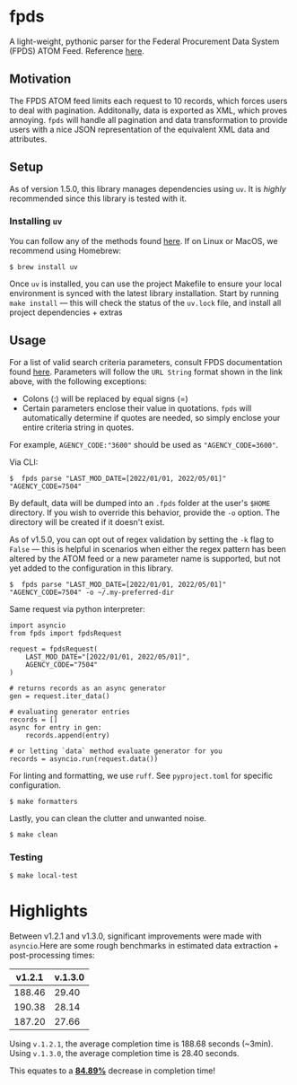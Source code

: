 # fpds
A light-weight, pythonic parser for the Federal Procurement Data System (FPDS) ATOM Feed.
Reference [here](https://www.fpds.gov/fpdsng_cms/index.php/en/).


## Motivation
The FPDS ATOM feed limits each request to 10 records, which forces users to deal with pagination. Additonally, data is exported as XML, which proves annoying. `fpds` will handle all pagination and data
transformation to provide users with a nice JSON representation of the
equivalent XML data and attributes.


## Setup
As of version 1.5.0, this library manages dependencies using `uv`. It is
_highly_ recommended since this library is tested with it.


### Installing `uv`

You can follow any of the methods found [here](https://docs.astral.sh/uv/getting-started/installation/). If on Linux or MacOS, we recommend using Homebrew:

```
$ brew install uv
```

Once `uv` is installed, you can use the project Makefile to ensure your local environment is synced with the latest library installation. Start by running `make install` — this will check the status of the `uv.lock` file, and install all project dependencies + extras


## Usage
For a list of valid search criteria parameters, consult FPDS documentation
found [here](https://www.fpds.gov/wiki/index.php/Atom_Feed_Usage). Parameters
will follow the `URL String` format shown in the link above, with the
following exceptions:

 + Colons (:) will be replaced by equal signs (=)
 + Certain parameters enclose their value in quotations. `fpds` will
automatically determine if quotes are needed, so simply enclose your
entire criteria string in quotes.

 For example, `AGENCY_CODE:"3600"` should be used as `"AGENCY_CODE=3600"`.

Via CLI:
```
$  fpds parse "LAST_MOD_DATE=[2022/01/01, 2022/05/01]" "AGENCY_CODE=7504"
```

By default, data will be dumped into an `.fpds` folder at the user's
`$HOME` directory. If you wish to override this behavior, provide the `-o`
option. The directory will be created if it doesn't exist.

As of v1.5.0, you can opt out of regex validation by setting the `-k` flag
to `False` — this is helpful in scenarios when either the regex pattern has
been altered by the ATOM feed or a new parameter name is supported, but not
yet added to the configuration in this library.

```
$  fpds parse "LAST_MOD_DATE=[2022/01/01, 2022/05/01]" "AGENCY_CODE=7504" -o ~/.my-preferred-dir
```

Same request via python interpreter:
```
import asyncio
from fpds import fpdsRequest

request = fpdsRequest(
    LAST_MOD_DATE="[2022/01/01, 2022/05/01]",
    AGENCY_CODE="7504"
)

# returns records as an async generator
gen = request.iter_data()

# evaluating generator entries
records = []
async for entry in gen:
    records.append(entry)

# or letting `data` method evaluate generator for you
records = asyncio.run(request.data())
```

For linting and formatting, we use `ruff`. See `pyproject.toml`
for specific configuration.

```
$ make formatters
```

Lastly, you can clean the clutter and unwanted noise.

```
$ make clean
```

### Testing
```
$ make local-test
```

# Highlights

Between v1.2.1 and v1.3.0, significant improvements were made with `asyncio`.Here are some rough benchmarks in estimated data extraction + post-processing
times:

| v1.2.1 | v.1.3.0 |
-------- | --------
188.46   | 29.40
190.38   | 28.14
187.20   | 27.66

Using `v.1.2.1`, the average completion time is 188.68 seconds (~3min).
Using `v.1.3.0`, the average completion time is 28.40 seconds.

This equates to a <u>**84.89%**</u> decrease in completion time!
